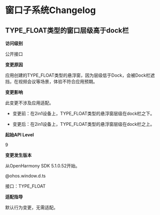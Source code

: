 # 窗口子系统Changelog

## TYPE_FLOAT类型的窗口层级高于dock栏

**访问级别**

公开接口

**变更原因**

应用创建的TYPE_FLOAT类型的悬浮窗，因为层级低于Dock，会被Dock栏遮挡，在视频会议等场景，体验不符合应用预期。

**变更影响**

此变更不涉及应用适配。

- 变更前：在2in1设备上，TYPE_FLOAT类型的悬浮窗层级在dock栏之下。
  
- 变更后：在2in1设备上，TYPE_FLOAT类型的悬浮窗层级在dock栏之上。

**起始API Level**

9

**变更发生版本**

从OpenHarmony SDK 5.1.0.52开始。

@ohos.window.d.ts

接口：TYPE_FLOAT

**适配指导**

默认行为变更，无需适配。